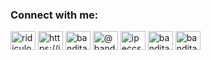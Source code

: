 <h3 align="left">Connect with me:</h3>
<p align="left">
<a href="https://twitter.com/ridiculoussshe" target="blank"><img align="center" src="https://raw.githubusercontent.com/rahuldkjain/github-profile-readme-generator/master/src/images/icons/Social/twitter.svg" alt="ridiculoussshe" height="30" width="40" /></a>
<a href="https://linkedin.com/in/https://instagram.com/banditasinghh?utm_source=qr&igshid=mznlngnkzwq4mg%3d%3d" target="blank"><img align="center" src="https://raw.githubusercontent.com/rahuldkjain/github-profile-readme-generator/master/src/images/icons/Social/linked-in-alt.svg" alt="https://instagram.com/banditasinghh?utm_source=qr&igshid=mznlngnkzwq4mg%3d%3d" height="30" width="40" /></a>
<a href="https://instagram.com/banditasinghh" target="blank"><img align="center" src="https://raw.githubusercontent.com/rahuldkjain/github-profile-readme-generator/master/src/images/icons/Social/instagram.svg" alt="banditasinghh" height="30" width="40" /></a>
<a href="https://medium.com/@banditasingh" target="blank"><img align="center" src="https://raw.githubusercontent.com/rahuldkjain/github-profile-readme-generator/master/src/images/icons/Social/medium.svg" alt="@banditasingh" height="30" width="40" /></a>
<a href="https://www.codechef.com/users/ipeccse1_208" target="blank"><img align="center" src="https://cdn.jsdelivr.net/npm/simple-icons@3.1.0/icons/codechef.svg" alt="ipeccse1_208" height="30" width="40" /></a>
<a href="https://www.leetcode.com/banditasingh" target="blank"><img align="center" src="https://raw.githubusercontent.com/rahuldkjain/github-profile-readme-generator/master/src/images/icons/Social/leet-code.svg" alt="banditasingh" height="30" width="40" /></a>
<a href="https://auth.geeksforgeeks.org/user/banditasqmno" target="blank"><img align="center" src="https://raw.githubusercontent.com/rahuldkjain/github-profile-readme-generator/master/src/images/icons/Social/geeks-for-geeks.svg" alt="banditasqmno" height="30" width="40" /></a>
</p>
